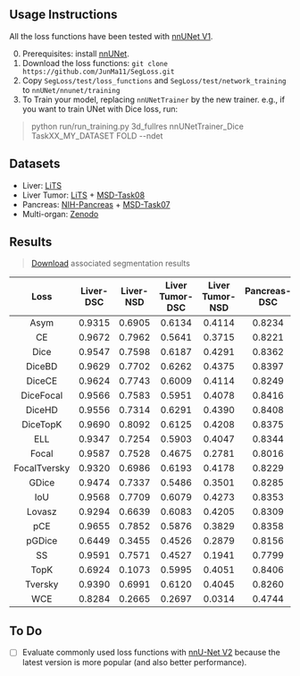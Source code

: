 ## Usage Instructions

All the loss functions have been tested with [nnUNet V1](https://github.com/MIC-DKFZ/nnUNet).

0. Prerequisites: install [nnUNet](https://github.com/MIC-DKFZ/nnUNet).
1. Download the loss functions: `git clone https://github.com/JunMa11/SegLoss.git`
2. Copy `SegLoss/test/loss_functions` and `SegLoss/test/network_training` to `nnUNet/nnunet/training`
3. To Train your model, replacing `nnUNetTrainer` by the new trainer. e.g., if you want to train UNet with Dice loss, run:
> python run/run_training.py 3d_fullres nnUNetTrainer_Dice TaskXX_MY_DATASET FOLD --ndet

## Datasets

- Liver: [LiTS](https://competitions.codalab.org/competitions/17094)
- Liver Tumor: [LiTS](https://competitions.codalab.org/competitions/17094) + [MSD-Task08](http://medicaldecathlon.com/)
- Pancreas: [NIH-Pancreas](https://wiki.cancerimagingarchive.net/display/Public/Pancreas-CT) + [MSD-Task07](http://medicaldecathlon.com/)
- Multi-organ: [Zenodo](http://doi.org/10.5281/zenodo.1169361)


## Results 

> [Download](https://zenodo.org/record/4624843) associated segmentation results


|     Loss     | Liver-DSC | Liver-NSD | Liver Tumor-DSC | Liver Tumor-NSD | Pancreas-DSC | Pancreas-NSD | Multi-organ-DSC | Multi-organ-NSD |
|:------------:|:---------:|:---------:|:---------------:|:---------------:|:------------:|:------------:|:---------------:|:---------------:|
| Asym         |   0.9315  |   0.6905  |      0.6134     |      0.4114     |    0.8234    |    0.6239    |      0.7526     |      0.6088     |
| CE           |   0.9672  |   0.7962  |      0.5641     |      0.3715     |    0.8221    |    0.6321    |      0.8483     |      0.7200     |
| Dice         |   0.9547  |   0.7598  |      0.6187     |      0.4291     |    0.8362    |    0.6688    |      0.8449     |      0.7136     |
| DiceBD       |   0.9629  |   0.7702  |      0.6262     |      0.4375     |    0.8397    |    0.6713    |      0.8450     |      0.7105     |
| DiceCE       |   0.9624  |   0.7743  |      0.6009     |      0.4114     |    0.8249    |    0.6298    |      0.8512     |      0.7293     |
| DiceFocal    |   0.9566  |   0.7583  |      0.5951     |      0.4078     |    0.8416    |    0.6721    |      0.8554     |      0.7339     |
| DiceHD       |   0.9556  |   0.7314  |      0.6291     |      0.4390     |    0.8408    |    0.6646    |      0.8531     |      0.7257     |
| DiceTopK     |   0.9690  |   0.8092  |      0.6125     |      0.4208     |    0.8375    |    0.6598    |      0.8512     |      0.7308     |
| ELL          |   0.9347  |   0.7254  |      0.5903     |      0.4047     |    0.8344    |    0.6508    |      0.8375     |      0.6689     |
| Focal        |   0.9587  |   0.7528  |      0.4675     |      0.2781     |    0.8016    |    0.6034    |      0.8173     |      0.6642     |
| FocalTversky |   0.9320  |   0.6986  |      0.6193     |      0.4178     |    0.8229    |    0.6190    |      0.7497     |      0.6013     |
| GDice        |   0.9474  |   0.7337  |      0.5486     |      0.3501     |    0.8285    |    0.6478    |      0.0132     |      0.0018     |
| IoU          |   0.9568  |   0.7709  |      0.6079     |      0.4273     |    0.8353    |    0.6605    |      0.8439     |      0.7160     |
| Lovasz       |   0.9294  |   0.6639  |      0.6083     |      0.4205     |    0.8309    |    0.6521    |      0.6568     |      0.3845     |
| pCE          |   0.9655  |   0.7852  |      0.5876     |      0.3829     |    0.8358    |    0.6580    |      0.8349     |      0.6967     |
| pGDice       |   0.6449  |   0.3455  |      0.4526     |      0.2879     |    0.8156    |    0.6204    |      0.0595     |      0.0209     |
| SS           |   0.9591  |   0.7571  |      0.4527     |      0.1941     |    0.7799    |    0.4781    |      0.7589     |      0.4958     |
| TopK         |   0.6924  |   0.1073  |      0.5995     |      0.4051     |    0.8406    |    0.6709    |      0.8527     |      0.7323     |
| Tversky      |   0.9390  |   0.6991  |      0.6120     |      0.4045     |    0.8260    |    0.6249    |      0.8371     |      0.6787     |
| WCE          |   0.8284  |   0.2665  |      0.2697     |      0.0314     |    0.4744    |    0.0496    |      0.6904     |      0.2335     |



## To Do

- [ ] Evaluate commonly used loss functions with [nnU-Net V2](https://github.com/MIC-DKFZ/nnUNet) because the latest version is more popular (and also better performance).

